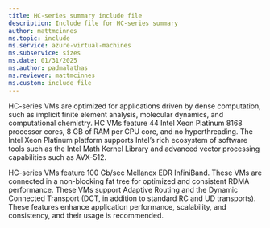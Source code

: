 ```yaml
---
title: HC-series summary include file
description: Include file for HC-series summary
author: mattmcinnes
ms.topic: include
ms.service: azure-virtual-machines
ms.subservice: sizes
ms.date: 01/31/2025
ms.author: padmalathas
ms.reviewer: mattmcinnes
ms.custom: include file
---
```

HC-series VMs are optimized for applications driven by dense computation, such as implicit finite element analysis, molecular dynamics, and computational chemistry. HC VMs feature 44 Intel Xeon Platinum 8168 processor cores, 8 GB of RAM per CPU core, and no hyperthreading. The Intel Xeon Platinum platform supports Intel’s rich ecosystem of software tools such as the Intel Math Kernel Library and advanced vector processing capabilities such as AVX-512.

HC-series VMs feature 100 Gb/sec Mellanox EDR InfiniBand. These VMs are connected in a non-blocking fat tree for optimized and consistent RDMA performance. These VMs support Adaptive Routing and the Dynamic Connected Transport (DCT, in addition to standard RC and UD transports). These features enhance application performance, scalability, and consistency, and their usage is recommended.
